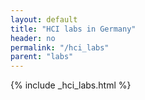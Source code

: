 ```yaml
---
layout: default
title: "HCI labs in Germany"
header: no
permalink: "/hci_labs"
parent: "labs"
---
```

{% include _hci_labs.html %}